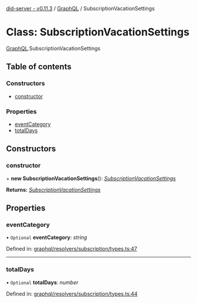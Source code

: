[did-server - v0.11.3](../README.md) / [GraphQL](../modules/graphql.md) / SubscriptionVacationSettings

# Class: SubscriptionVacationSettings

[GraphQL](../modules/graphql.md).SubscriptionVacationSettings

## Table of contents

### Constructors

- [constructor](graphql.subscriptionvacationsettings.md#constructor)

### Properties

- [eventCategory](graphql.subscriptionvacationsettings.md#eventcategory)
- [totalDays](graphql.subscriptionvacationsettings.md#totaldays)

## Constructors

### constructor

\+ **new SubscriptionVacationSettings**(): [*SubscriptionVacationSettings*](graphql.subscriptionvacationsettings.md)

**Returns:** [*SubscriptionVacationSettings*](graphql.subscriptionvacationsettings.md)

## Properties

### eventCategory

• `Optional` **eventCategory**: *string*

Defined in: [graphql/resolvers/subscription/types.ts:47](https://github.com/Puzzlepart/did/blob/dev/server/graphql/resolvers/subscription/types.ts#L47)

___

### totalDays

• `Optional` **totalDays**: *number*

Defined in: [graphql/resolvers/subscription/types.ts:44](https://github.com/Puzzlepart/did/blob/dev/server/graphql/resolvers/subscription/types.ts#L44)
